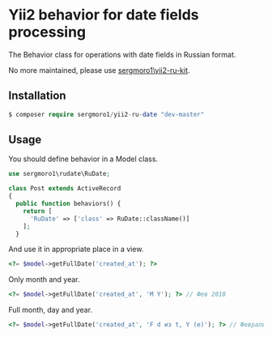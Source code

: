 Yii2 behavior for date fields processing
========================================

The Behavior class for operations with date fields in Russian format.

No more maintained, please use [sergmoro1\yii2-ru-kit](https://github.com/sergmoro1/yii2-ru-kit).

Installation
------------

```php
$ composer require sergmoro1/yii2-ru-date "dev-master"
```

Usage
-----

You should define behavior in a Model class.

```php
use sergmoro1\rudate\RuDate;

class Post extends ActiveRecord
{
  public function behaviors() {
    return [
      'RuDate' => ['class' => RuDate::className()]
    ];
  }
```

And use it in appropriate place in a view.

```php
<?= $model->getFullDate('created_at'); ?>
```

Only month and year.

```php
<?= $model->getFullDate('created_at', 'M Y'); ?> // Фев 2018
```

Full month, day and year.

```php
<?= $model->getFullDate('created_at', 'F d из t, Y (e)'); ?> // Февраль 13 из 28, 2018 (UTC)
```
